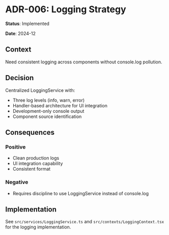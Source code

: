 # ADR-006: Logging Strategy

**Status**: Implemented

**Date**: 2024-12

## Context

Need consistent logging across components without console.log pollution.

## Decision

Centralized LoggingService with:

- Three log levels (info, warn, error)
- Handler-based architecture for UI integration
- Development-only console output
- Component source identification

## Consequences

### Positive

- Clean production logs
- UI integration capability
- Consistent format

### Negative

- Requires discipline to use LoggingService instead of console.log

## Implementation

See `src/services/LoggingService.ts` and `src/contexts/LoggingContext.tsx` for the logging implementation.
